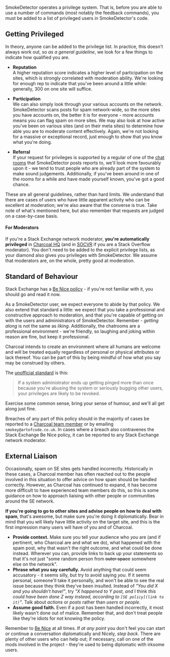 SmokeDetector operates a privilege system. That is, before you are able to use a number of commands (most notably the feedback commands), you must be added to a list of privileged users in SmokeDetector's code. 

## Getting Privileged
In theory, anyone can be added to the privilege list. In practice, this doesn't always work out, so *as a general guideline*, we look for a few things to indicate how qualified you are.

- **Reputation**  
  A higher reputation score indicates a higher level of participation on the sites, which is strongly correlated with moderation ability. We're looking for enough rep to indicate that you've been around a little while: generally, 300 on one site will suffice.

- **Participation**  
  We can also simply look through your various accounts on the network. SmokeDetector scans posts for spam network-wide, so the more sites you have accounts on, the better it is for everyone - more accounts means you can flag spam on more sites. We may also look at how active you've been on various sites (and on their meta sites) to determine how able you are to moderate content effectively. Again, we're not looking for a massive or exceptional record, just enough to show that you know what you're doing.

- **Referral**  
  If your request for privileges is supported by a regular of one of the [chat rooms](https://github.com/Charcoal-SE/SmokeDetector/wiki/Chat-Rooms) that SmokeDetector posts reports to, we'll look more favourably upon it - we tend to trust people who are already part of the system to make sound judgements. Additionally, if you've been around in one of the rooms for a while and have made yourself known, you've got a good chance.

These are all general guidelines, rather than hard limits. We understand that there are cases of users who have little apparent activity who can be excellent at moderation; we're also aware that the converse is true. Take note of what's mentioned here, but also remember that requests are judged on a case-by-case basis.

#### For Moderators
If you're a Stack Exchange network moderator, **you're automatically privileged** in [Charcoal HQ](http://chat.stackexchange.com/rooms/11540/charcoal-hq) (and in [SOCVR](http://chat.stackoverflow.com/rooms/41570/so-close-vote-reviewers) if you are a Stack Overflow moderator). You don't need to be added to the explicit privilege lists, as your diamond also gives you privileges with SmokeDetector. We assume that moderators are, on the whole, pretty good at moderation.

## Standard of Behaviour
Stack Exchange has a [Be Nice policy](http://meta.stackexchange.com/help/be-nice) - if you're not familiar with it, you should go and read it now.

As a SmokeDetector user, we expect everyone to abide by that policy. We also extend that standard a little: we expect that you take a professional and constructive approach to moderation, and that you're capable of getting on with the users and administrators of SmokeDetector. Remember - *getting along* is not the same as *liking*. Additionally, the chatrooms are a professional environment - we're friendly, so laughing and joking within reason are fine, but keep it professional.

Charcoal intends to create an environment where all humans are welcome and will be treated equally regardless of personal or physical attributes or lack thereof. You can be part of this by being mindful of how what you say may be construed by others.

The [unofficial standard](http://chat.stackexchange.com/transcript/message/29760077#29760077) is this:

> If a system administrator ends up getting pinged more than once because you're abusing the system or seriously bugging other users, your privileges are likely to be revoked.

Exercise some common sense, bring your sense of humour, and we'll all get along just fine.

Breaches of any part of this policy should in the majority of cases be reported to a [Charcoal team member](https://github.com/orgs/Charcoal-SE/people) or by emailing `smokey@artofcode.co.uk`. In cases where a breach also contravenes the Stack Exchange Be Nice policy, it can be reported to any Stack Exchange network moderator.

## External Liaison
Occasionally, spam on SE sites gets handled incorrectly. Historically in these cases, a Charcoal member has often reached out to the people involved in this situation to offer advice on how spam should be handled correctly. However, as Charcoal has continued to expand, it has become more difficult to have experienced team members do this, so this is some guidance on how to approach liaising with other people or communities around the SE network.

**If you're going to go to other sites and advise people on how to deal with spam**, that's awesome, but make sure you're doing it diplomatically. Bear in mind that you will likely have little activity on the target site, and this is the first impression many users will have of you and of Charcoal.

- **Provide context.** Make sure you tell your audience who *you* are (and if pertinent, who Charcoal are and what we do), what happened with the spam post, why that wasn't the right outcome, and what could be done instead. Wherever you can, provide links to back up your statements so that it's not just "some random person from <strike>outer space</strike> somewhere else on the network".
- **Phrase what you say carefully.** Avoid anything that could seem accusatory - it seems silly, but try to avoid saying *you*. If it seems personal, someone'll take it personally, and won't be able to see the real issue because they think they've been insulted. Instead of *"You did X and you shouldn't have!"*, try *"X happened to Y post, and* I think *this could have been done Z way instead, according to `[SE policy](link to it)`"*. Talk about *actions* or *posts* rather than *users* or *people*.
- **Assume good faith.** Even if a post has been handled incorrectly, it most likely wasn't done out of malice. Remember that, and don't treat people like they're idiots for not knowing the policy.

Remember to [Be Nice](http://meta.stackexchange.com/help/be-nice) at all times. If *at any point* you don't feel you can start or continue a conversation diplomatically and Nicely, *step back*. There are plenty of other users who can help out; if necessary, call on one of the mods involved in the project - they're used to being diplomatic with irksome users.